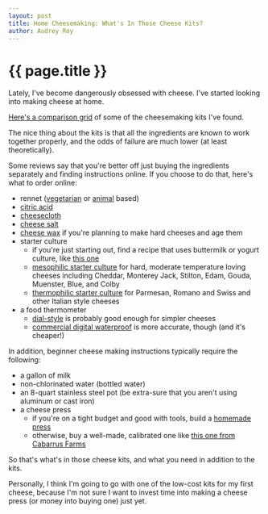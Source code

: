 ```yaml
---
layout: post
title: Home Cheesemaking: What's In Those Cheese Kits?
author: Audrey Roy
---
```


{{ page.title }}
================

Lately, I've become dangerously obsessed with cheese.  I've started looking into making cheese at home.  

[Here's a comparison grid](http://consumernotebook.com/grids/audreyr/cheesemaking-kits/) of some of the cheesemaking kits I've found.  

The nice thing about the kits is that all the ingredients are known to work together properly, and the odds of failure are much lower (at least theoretically).

Some reviews say that you're better off just buying the ingredients separately and finding instructions online.  If you choose to do that, here's what to order online:

* rennet ([vegetarian](http://consumernotebook.com/fromase-rennet-one-10-tab-slip/4f4c743d580240000c000000/) or [animal](http://consumernotebook.com/liquid-animal-rennet-2-oz/4f4c7501b5cf97000e000000/) based)
* [citric acid](http://consumernotebook.com/citric-acid-100-pure/4f4c7574b5cf97000e000002/)
* [cheesecloth](http://consumernotebook.com/cheesecloth-commercial-grade-3-square-yards/4f4c76287f170d000d000000/)
* [cheese salt](http://consumernotebook.com/cheese-salt-8oz/4f4c771a5906e2000c000000/)
* [cheese wax](http://consumernotebook.com/red-cheese-wax/4f4c7862a84dd9000c000000/) if you're planning to make hard cheeses and age them
* starter culture
    * if you're just starting out, find a recipe that uses buttermilk or yogurt culture, like [this one](http://biology.clc.uc.edu/Fankhauser/Cheese/Cheese98.htm)
    * [mesophilic starter culture](http://consumernotebook.com/mesophilic-c101-chese-starter-culture-5-packets/4f4c7922bd8db8000c000000/) for hard, moderate temperature loving cheeses including Cheddar, Monterey Jack, Stilton, Edam, Gouda, Muenster, Blue, and Colby
    * [thermophilic starter culture](http://consumernotebook.com/thermophilic-c201-cheese-starter-culture-5-packets/4f4c79d0bd8db8000c000002/) for Parmesan, Romano and Swiss and other Italian style cheeses
* a food thermometer
    * [dial-style](http://consumernotebook.com/dial-thermometer/4f4c7a6abd8db8000e000000/) is probably good enough for simpler cheeses
    * [commercial digital waterproof](http://consumernotebook.com/taylor-9842-commercial-waterproof-digital-thermometer/4f4c7b335906e2000d000001/) is more accurate, though (and it's cheaper!)

In addition, beginner cheese making instructions typically require the following:

* a gallon of milk
* non-chlorinated water (bottled water)
* an 8-quart stainless steel pot (be extra-sure that you aren't using aluminum or cast iron)
* a cheese press
    * if you're on a tight budget and good with tools, build a [homemade press](http://biology.clc.uc.edu/Fankhauser/Cheese/Cheese98.htm)
    * otherwise, buy a well-made, calibrated one like [this one from Cabarrus Farms](http://consumernotebook.com/cheese-press-from-cabarrus-farms/4f4c82b45906e2000e000000/)

So that's what's in those cheese kits, and what you need in addition to the kits.  

Personally, I think I'm going to go with one of the low-cost kits for my first cheese, because I'm not sure I want to invest time into making a cheese press (or money into buying one) just yet.